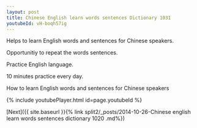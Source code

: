 ```yaml
---
layout: post
title: Chinese English learn words sentences Dictionary 1031 
youtubeId: vH-boqh57ig
---
```

 
 
Helps to learn English words and sentences for Chinese speakers.

Opportunitiy to repeat the words sentences. 

Practice English language. 
 
10 minutes practice every day. 
 
How to learn English words and sentences for Chinese speakers 
 
{% include youtubePlayer.html id=page.youtubeId %}
 
 
[Next]({{ site.baseurl }}{% link  split2/_posts/2014-10-26-Chinese english learn words sentences dictionary 1020 .md%})
 
